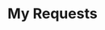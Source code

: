 ---
title: My Requests
excerpt: Set up the welcome page for your API to help users make their first call.
api_config: my-requests
hidden: true
---